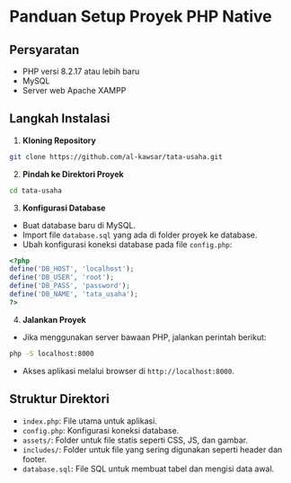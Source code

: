 # Panduan Setup Proyek PHP Native

## Persyaratan
- PHP versi 8.2.17 atau lebih baru
- MySQL
- Server web Apache XAMPP

## Langkah Instalasi

1. **Kloning Repository**
```bash
git clone https://github.com/al-kawsar/tata-usaha.git
```

2. **Pindah ke Direktori Proyek**
```bash
cd tata-usaha
```

3. **Konfigurasi Database**
- Buat database baru di MySQL.
- Import file `database.sql` yang ada di folder proyek ke database.
- Ubah konfigurasi koneksi database pada file `config.php`:
```php
<?php
define('DB_HOST', 'localhost');
define('DB_USER', 'root');
define('DB_PASS', 'password');
define('DB_NAME', 'tata_usaha');
?>
```

4. **Jalankan Proyek**
- Jika menggunakan server bawaan PHP, jalankan perintah berikut:
```bash
php -S localhost:8000
```
- Akses aplikasi melalui browser di `http://localhost:8000`.

## Struktur Direktori
- `index.php`: File utama untuk aplikasi.
- `config.php`: Konfigurasi koneksi database.
- `assets/`: Folder untuk file statis seperti CSS, JS, dan gambar.
- `includes/`: Folder untuk file yang sering digunakan seperti header dan footer.
- `database.sql`: File SQL untuk membuat tabel dan mengisi data awal.